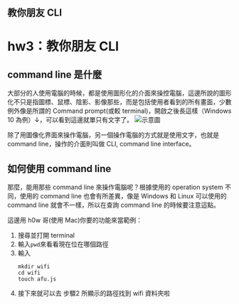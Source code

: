 ## 教你朋友 CLI

# hw3：教你朋友 CLI

## command line 是什麼

大部分的人使用電腦的時候，都是使用圖形化的介面來操控電腦，這邊所說的圖形化不只是指圖標、鼠標、陰影、影像那些，而是包括使用者看到的所有畫面，少數例外像是所謂的 Command prompt(或較 terminal)，開啟之後長這樣（Windows 10 為例）↓，可以看到這邊就單只有文字了。
![示意圖](https://i.imgur.com/2EdXceS.png)

除了用圖像化界面來操作電腦，另一個操作電腦的方式就是使用文字，也就是 command line，操作的介面則叫做 CLI, command line interface。

## 如何使用 command line
那麼，能用那些 command line 來操作電腦呢？根據使用的 operation system 不同，使用的 command line 也會有所差異，像是 Windows 和 Linux 可以使用的 command line 就會不一樣，所以在查詢 command line 的時候要注意這點。

這邊用 h0w 哥(使用 Mac)你要的功能來當範例：
1. 搜尋並打開 terminal
2. 輸入`pwd`來看看現在位在哪個路徑
3. 輸入
    ```
    mkdir wifi
    cd wifi
    touch afu.js
    ```
4. 接下來就可以去 步驟2 所顯示的路徑找到 wifi 資料夾啦